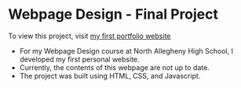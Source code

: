 # Webpage Design - Final Project

To view this project, visit [my first portfolio website](https://cmay20.github.io/)

- For my Webpage Design course at North Allegheny High School, I developed my first personal website. 
- Currently, the contents of this webpage are not up to date. 
- The project was built using HTML, CSS, and Javascript. 
